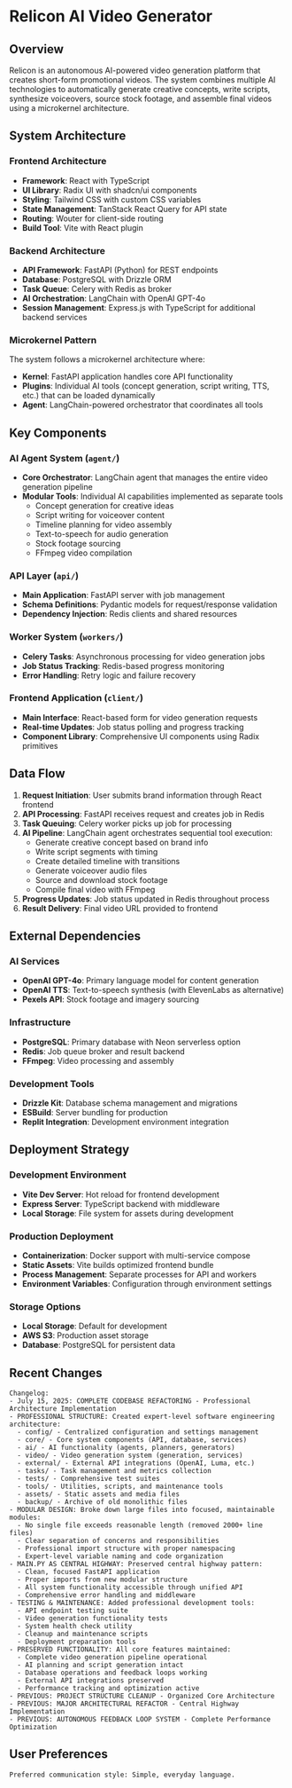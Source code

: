 # Relicon AI Video Generator

## Overview

Relicon is an autonomous AI-powered video generation platform that creates short-form promotional videos. The system combines multiple AI technologies to automatically generate creative concepts, write scripts, synthesize voiceovers, source stock footage, and assemble final videos using a microkernel architecture.

## System Architecture

### Frontend Architecture
- **Framework**: React with TypeScript
- **UI Library**: Radix UI with shadcn/ui components
- **Styling**: Tailwind CSS with custom CSS variables
- **State Management**: TanStack React Query for API state
- **Routing**: Wouter for client-side routing
- **Build Tool**: Vite with React plugin

### Backend Architecture
- **API Framework**: FastAPI (Python) for REST endpoints
- **Database**: PostgreSQL with Drizzle ORM
- **Task Queue**: Celery with Redis as broker
- **AI Orchestration**: LangChain with OpenAI GPT-4o
- **Session Management**: Express.js with TypeScript for additional backend services

### Microkernel Pattern
The system follows a microkernel architecture where:
- **Kernel**: FastAPI application handles core API functionality
- **Plugins**: Individual AI tools (concept generation, script writing, TTS, etc.) that can be loaded dynamically
- **Agent**: LangChain-powered orchestrator that coordinates all tools

## Key Components

### AI Agent System (`agent/`)
- **Core Orchestrator**: LangChain agent that manages the entire video generation pipeline
- **Modular Tools**: Individual AI capabilities implemented as separate tools
  - Concept generation for creative ideas
  - Script writing for voiceover content
  - Timeline planning for video assembly
  - Text-to-speech for audio generation
  - Stock footage sourcing
  - FFmpeg video compilation

### API Layer (`api/`)
- **Main Application**: FastAPI server with job management
- **Schema Definitions**: Pydantic models for request/response validation
- **Dependency Injection**: Redis clients and shared resources

### Worker System (`workers/`)
- **Celery Tasks**: Asynchronous processing for video generation jobs
- **Job Status Tracking**: Redis-based progress monitoring
- **Error Handling**: Retry logic and failure recovery

### Frontend Application (`client/`)
- **Main Interface**: React-based form for video generation requests
- **Real-time Updates**: Job status polling and progress tracking
- **Component Library**: Comprehensive UI components using Radix primitives

## Data Flow

1. **Request Initiation**: User submits brand information through React frontend
2. **API Processing**: FastAPI receives request and creates job in Redis
3. **Task Queuing**: Celery worker picks up job for processing
4. **AI Pipeline**: LangChain agent orchestrates sequential tool execution:
   - Generate creative concept based on brand info
   - Write script segments with timing
   - Create detailed timeline with transitions
   - Generate voiceover audio files
   - Source and download stock footage
   - Compile final video with FFmpeg
5. **Progress Updates**: Job status updated in Redis throughout process
6. **Result Delivery**: Final video URL provided to frontend

## External Dependencies

### AI Services
- **OpenAI GPT-4o**: Primary language model for content generation
- **OpenAI TTS**: Text-to-speech synthesis (with ElevenLabs as alternative)
- **Pexels API**: Stock footage and imagery sourcing

### Infrastructure
- **PostgreSQL**: Primary database with Neon serverless option
- **Redis**: Job queue broker and result backend
- **FFmpeg**: Video processing and assembly

### Development Tools
- **Drizzle Kit**: Database schema management and migrations
- **ESBuild**: Server bundling for production
- **Replit Integration**: Development environment integration

## Deployment Strategy

### Development Environment
- **Vite Dev Server**: Hot reload for frontend development
- **Express Server**: TypeScript backend with middleware
- **Local Storage**: File system for assets during development

### Production Deployment
- **Containerization**: Docker support with multi-service compose
- **Static Assets**: Vite builds optimized frontend bundle
- **Process Management**: Separate processes for API and workers
- **Environment Variables**: Configuration through environment settings

### Storage Options
- **Local Storage**: Default for development
- **AWS S3**: Production asset storage
- **Database**: PostgreSQL for persistent data

## Recent Changes

```
Changelog:
- July 15, 2025: COMPLETE CODEBASE REFACTORING - Professional Architecture Implementation
- PROFESSIONAL STRUCTURE: Created expert-level software engineering architecture:
  - config/ - Centralized configuration and settings management
  - core/ - Core system components (API, database, services)
  - ai/ - AI functionality (agents, planners, generators) 
  - video/ - Video generation system (generation, services)
  - external/ - External API integrations (OpenAI, Luma, etc.)
  - tasks/ - Task management and metrics collection
  - tests/ - Comprehensive test suites
  - tools/ - Utilities, scripts, and maintenance tools
  - assets/ - Static assets and media files
  - backup/ - Archive of old monolithic files
- MODULAR DESIGN: Broke down large files into focused, maintainable modules:
  - No single file exceeds reasonable length (removed 2000+ line files)
  - Clear separation of concerns and responsibilities
  - Professional import structure with proper namespacing
  - Expert-level variable naming and code organization
- MAIN.PY AS CENTRAL HIGHWAY: Preserved central highway pattern:
  - Clean, focused FastAPI application
  - Proper imports from new modular structure
  - All system functionality accessible through unified API
  - Comprehensive error handling and middleware
- TESTING & MAINTENANCE: Added professional development tools:
  - API endpoint testing suite
  - Video generation functionality tests
  - System health check utility
  - Cleanup and maintenance scripts
  - Deployment preparation tools
- PRESERVED FUNCTIONALITY: All core features maintained:
  - Complete video generation pipeline operational
  - AI planning and script generation intact
  - Database operations and feedback loops working
  - External API integrations preserved
  - Performance tracking and optimization active
- PREVIOUS: PROJECT STRUCTURE CLEANUP - Organized Core Architecture
- PREVIOUS: MAJOR ARCHITECTURAL REFACTOR - Central Highway Implementation
- PREVIOUS: AUTONOMOUS FEEDBACK LOOP SYSTEM - Complete Performance Optimization
```

## User Preferences

```
Preferred communication style: Simple, everyday language.
```